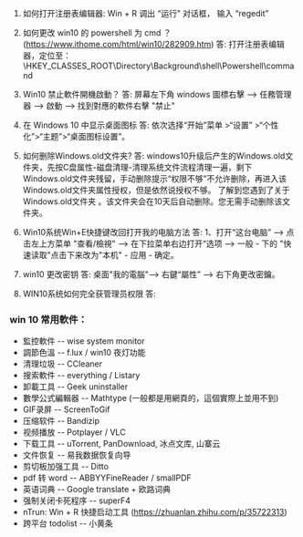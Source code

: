 
1. 如何打开注册表编辑器: Win + R 调出 “运行” 对话框， 输入 “regedit”

2. 如何更改 win10 的 powershell 为 cmd ？  <br/>
    (https://www.ithome.com/html/win10/282909.htm)
    答: 打开注册表编辑器，定位至： \HKEY_CLASSES_ROOT\Directory\Background\shell\Powershell\command
    
3. Win10 禁止軟件開機啟動？
    答: 屏幕左下角 windows 圖標右擊 --> 任務管理器 --> 啟動 --> 找到對應的軟件右擊 "禁止"  
   
4. 在 Windows 10 中显示桌面图标
    答: 依次选择“开始”菜单  >“设置” >“个性化”>“主题”>“桌面图标设置”。

5. 如何删除Windows.old文件夹?
    答: windows10升级后产生的Windows.old文件夹，先按C盘属性-磁盘清理-清理系统文件流程清理一遍，剩下Windows.old文件夹残留，手动删除提示“权限不够”不允许删除，再进入该Windows.old文件夹属性授权，但是依然说授权不够。
   了解到您遇到了关于Windows.old文件夹 。该文件夹会在10天后自动删除。您无需手动删除该文件夹。
  
6. Win10系统Win+E快捷键改回打开我的电脑方法
    答: 1、打开“这台电脑”  --> 点击左上方菜单 "查看/檢視" --> 在下拉菜单右边打开“选项 --> 一般 - 下的 "快速读取"点击下来改为"本机" - 应用 - 确定。
    
7. win10 更改密钥
    答: 桌面"我的電腦"--> 右鍵“屬性” --> 右下角更改密鑰。    
    
8. WIN10系统如何完全获管理员权限
    答:  
    

### win 10 常用軟件：
  - 監控軟件 -- wise system monitor
  - 調節色溫 -- f.lux / win10 夜灯功能
  - 清理垃圾 -- CCleaner 
  - 搜索軟件 -- everything  / Listary
  - 卸載工具 -- Geek uninstaller
  - 數學公式編輯器 -- Mathtype (一般都是用網頁的，這個實際上並用不到)
  - GIF录屏 -- ScreenToGif
  - 压缩软件 -- Bandizip
  - 视频播放 -- Potplayer / VLC
  - 下载工具 -- uTorrent, PanDownload, 冰点文库, 山寨云
  - 文件恢复 -- 易我数据恢复向导
  - 剪切板加强工具 -- Ditto
  - pdf 转 word -- ABBYYFineReader / smallPDF
  - 英语词典 -- Google translate + 欧路词典
  - 强制关闭卡死程序 -- superF4
  - nTrun: Win + R 快捷启动工具 (https://zhuanlan.zhihu.com/p/35722313)
  - 跨平台 todolist -- 小黄条